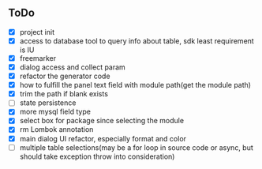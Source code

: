 ## ToDo

- [X] project init
- [X] access to database tool to query info about table, sdk least requirement is IU
- [X] freemarker
- [X] dialog access and collect param
- [X] refactor the generator code
- [X] how to fulfill the panel text field with module path(get the module path)
- [X] trim the path if blank exists
- [ ] state persistence
- [X] more mysql field type
- [X] select box for package since selecting the module
- [X] rm Lombok annotation
- [X] main dialog UI refactor, especially format and color
- [ ] multiple table selections(may be a for loop in source code or async, but should take exception throw into consideration)